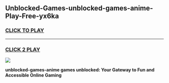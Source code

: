 
## Unblocked-Games-unblocked-games-anime-Play-Free-yx6ka
<h3>
<a href="https://premium76.site?title=unblocked-games-anime&ref=10A">CLICK TO PLAY</a></h3>
<hr>

<h3>
<a href="https://premium76.site?title=unblocked-games-anime&ref=10A">CLICK 2 PLAY</a>
  
</h3>

<a href="https://premium76.site?title=unblocked-games-anime&ref=10A"><img src="https://clearcache.store/games.png"></a>


**unblocked-games-anime games unblocked: Your Gateway to Fun and Accessible Online Gaming**
